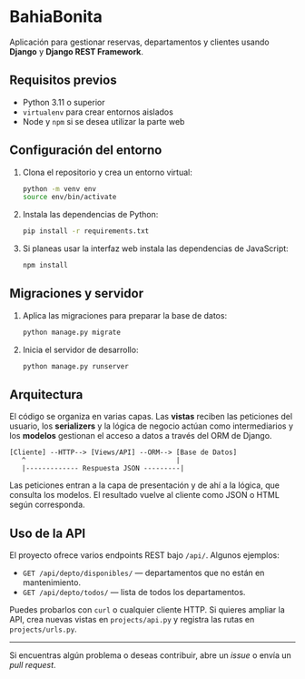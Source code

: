# BahiaBonita
Aplicación para gestionar reservas, departamentos y clientes usando **Django** y **Django REST Framework**.

## Requisitos previos
- Python 3.11 o superior
- `virtualenv` para crear entornos aislados
- Node y `npm` si se desea utilizar la parte web

## Configuración del entorno

1. Clona el repositorio y crea un entorno virtual:

   ```bash
   python -m venv env
   source env/bin/activate
   ```

2. Instala las dependencias de Python:

   ```bash
   pip install -r requirements.txt
   ```

3. Si planeas usar la interfaz web instala las dependencias de JavaScript:

   ```bash
   npm install
   ```

## Migraciones y servidor

1. Aplica las migraciones para preparar la base de datos:

   ```bash
   python manage.py migrate
   ```

2. Inicia el servidor de desarrollo:

   ```bash
   python manage.py runserver
   ```
   
## Arquitectura

El código se organiza en varias capas. Las **vistas** reciben las peticiones del usuario, los **serializers** y la lógica de negocio actúan como intermediarios y los **modelos** gestionan el acceso a datos a través del ORM de Django.

```
[Cliente] --HTTP--> [Views/API] --ORM--> [Base de Datos]
   ^                                     |
   |------------- Respuesta JSON ---------|
```

Las peticiones entran a la capa de presentación y de ahí a la lógica, que consulta los modelos. El resultado vuelve al cliente como JSON o HTML según corresponda.

## Uso de la API

El proyecto ofrece varios endpoints REST bajo `/api/`. Algunos ejemplos:

- `GET /api/depto/disponibles/` &mdash; departamentos que no están en mantenimiento.
- `GET /api/depto/todos/` &mdash; lista de todos los departamentos.

Puedes probarlos con `curl` o cualquier cliente HTTP. Si quieres ampliar la API, crea nuevas vistas en `projects/api.py` y registra las rutas en `projects/urls.py`.

---

Si encuentras algún problema o deseas contribuir, abre un _issue_ o envía un _pull request_.





